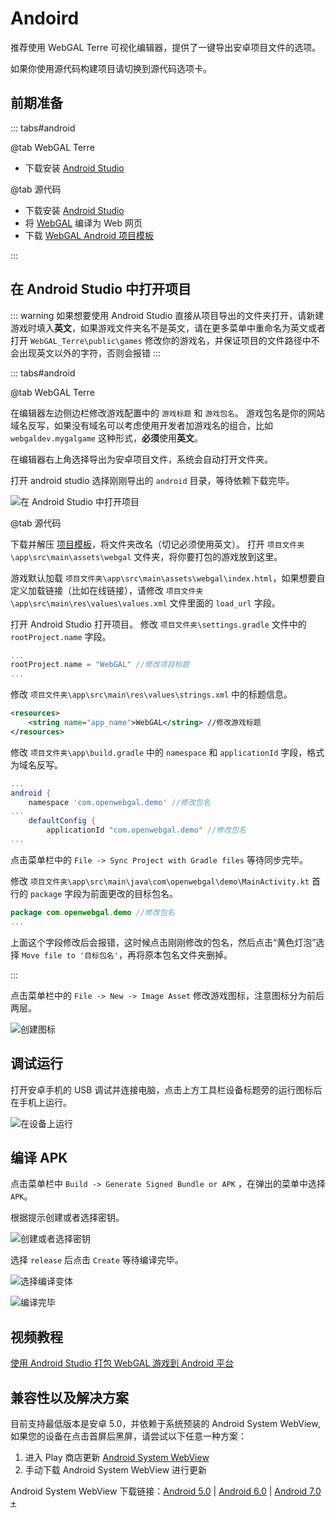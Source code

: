 # Andoird

推荐使用 WebGAL Terre 可视化编辑器，提供了一键导出安卓项目文件的选项。

如果你使用源代码构建项目请切换到源代码选项卡。

## 前期准备

::: tabs#android

@tab WebGAL Terre

* 下载安装 [Android Studio](https://developer.android.google.cn/studio/)

@tab 源代码

* 下载安装 [Android Studio](https://developer.android.google.cn/studio/)
* 将 [WebGAL](https://github.com/MakinoharaShoko/WebGAL) 编译为 Web 网页
* 下载 [WebGAL Android 项目模板](https://github.com/nini22P/WebGAL-Android)

:::

## 在 Android Studio 中打开项目

::: warning
如果想要使用 Android Studio 直接从项目导出的文件夹打开，请新建游戏时填入**英文**，如果游戏文件夹名不是英文，请在更多菜单中重命名为英文或者打开 `WebGAL_Terre\public\games` 修改你的游戏名，并保证项目的文件路径中不会出现英文以外的字符，否则会报错
:::

::: tabs#android

@tab WebGAL Terre

在编辑器左边侧边栏修改游戏配置中的 `游戏标题` 和 `游戏包名`。
游戏包名是你的网站域名反写，如果没有域名可以考虑使用开发者加游戏名的组合，比如 `webgaldev.mygalgame` 这种形式，**必须**使用**英文**。

在编辑器右上角选择导出为安卓项目文件，系统会自动打开文件夹。

打开 android studio 选择刚刚导出的 `android` 目录，等待依赖下载完毕。

![在 Android Studio 中打开项目](open-in-android-studio.jpg)

@tab 源代码

下载并解压 [项目模板](https://github.com/nini22P/WebGAL-Android)，将文件夹改名（切记必须使用英文）。
打开 `项目文件夹\app\src\main\assets\webgal` 文件夹，将你要打包的游戏放到这里。

游戏默认加载 `项目文件夹\app\src\main\assets\webgal\index.html`，如果想要自定义加载链接（比如在线链接），请修改 `项目文件夹\app\src\main\res\values\values.xml` 文件里面的 `load_url` 字段。

打开 Android Studio 打开项目。
修改 `项目文件夹\settings.gradle` 文件中的 `rootProject.name` 字段。

``` gradle
...
rootProject.name = "WebGAL" //修改项目标题
...
```

修改 `项目文件夹\app\src\main\res\values\strings.xml` 中的标题信息。

``` xml
<resources>
    <string name="app_name">WebGAL</string> //修改游戏标题
</resources>
```

修改 `项目文件夹\app\build.gradle` 中的 `namespace` 和 `applicationId` 字段，格式为域名反写。

``` gradle
...
android {
    namespace 'com.openwebgal.demo' //修改包名
...
    defaultConfig {
        applicationId "com.openwebgal.demo" //修改包名
...
```

点击菜单栏中的 `File -> Sync Project with Gradle files` 等待同步完毕。

修改 `项目文件夹\app\src\main\java\com\openwebgal\demo\MainActivity.kt` 首行的 `package` 字段为前面更改的目标包名。

``` kotlin
package com.openwebgal.demo //修改包名
...
```

上面这个字段修改后会报错，这时候点击刚刚修改的包名，然后点击“黄色灯泡”选择 `Move file to '目标包名'`，再将原本包名文件夹删掉。

:::

点击菜单栏中的 `File -> New -> Image Asset` 修改游戏图标，注意图标分为前后两层。

![创建图标](create-icons.jpg)

## 调试运行

打开安卓手机的 USB 调试并连接电脑，点击上方工具栏设备标题旁的运行图标后在手机上运行。

![在设备上运行](run-app.jpg)

## 编译 APK

点击菜单栏中 `Build -> Generate Signed Bundle or APK` ，在弹出的菜单中选择 `APK`。

根据提示创建或者选择密钥。

![创建或者选择密钥](keystore.jpg)

选择 `release` 后点击 `Create` 等待编译完毕。

![选择编译变体](build.jpg)

![编译完毕](finsh.jpg)

## 视频教程

[使用 Android Studio 打包 WebGAL 游戏到 Android 平台](https://www.bilibili.com/video/BV1m24y1J7ct/)

## 兼容性以及解决方案

目前支持最低版本是安卓 5.0，并依赖于系统预装的 Android System WebView, 如果您的设备在点击首屏后黑屏，请尝试以下任意一种方案：

1. 进入 Play 商店更新 [Android System WebView](https://play.google.com/store/apps/details?id=com.google.android.webview)
2. 手动下载 Android System WebView 进行更新

Android System WebView 下载链接：[Android 5.0](https://www.apkmirror.com/apk/google-inc/android-system-webview/android-system-webview-95-0-4638-74-release/) | [Android 6.0](https://www.apkmirror.com/apk/google-inc/android-system-webview/android-system-webview-106-0-5249-126-release/) | [Android 7.0 +](https://www.apkmirror.com/apk/google-inc/android-system-webview/)
